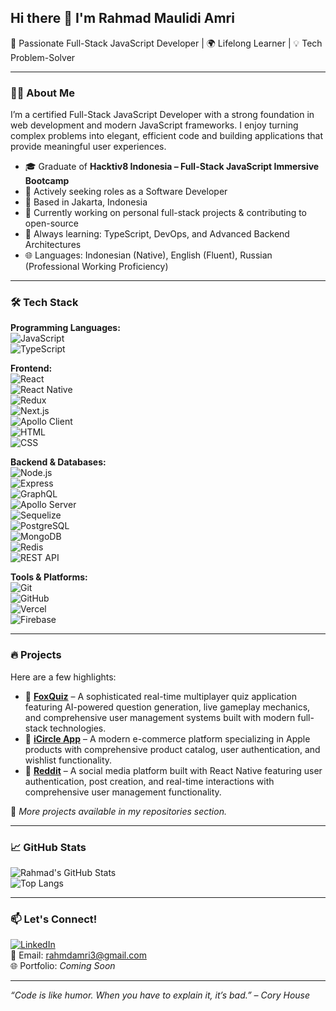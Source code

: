 ## Hi there 👋 I'm Rahmad Maulidi Amri

🚀 Passionate Full-Stack JavaScript Developer | 🌍 Lifelong Learner | 💡 Tech Problem-Solver

---

### 👨‍💻 About Me

I’m a certified Full-Stack JavaScript Developer with a strong foundation in web development and modern JavaScript frameworks. I enjoy turning complex problems into elegant, efficient code and building applications that provide meaningful user experiences.

- 🎓 Graduate of **Hacktiv8 Indonesia – Full-Stack JavaScript Immersive Bootcamp**
- 💼 Actively seeking roles as a Software Developer
- 📍 Based in Jakarta, Indonesia
- 🔭 Currently working on personal full-stack projects & contributing to open-source
- 🌱 Always learning: TypeScript, DevOps, and Advanced Backend Architectures
- 🌐 Languages: Indonesian (Native), English (Fluent), Russian (Professional Working Proficiency)

---

### 🛠️ Tech Stack

**Programming Languages:**  
![JavaScript](https://img.shields.io/badge/-JavaScript-black?style=flat-square&logo=javascript)  
![TypeScript](https://img.shields.io/badge/-TypeScript-007ACC?style=flat-square&logo=typescript)

**Frontend:**  
![React](https://img.shields.io/badge/-React-61DAFB?style=flat-square&logo=react)  
![React Native](https://img.shields.io/badge/-React%20Native-20232A?style=flat-square&logo=react)  
![Redux](https://img.shields.io/badge/-Redux-764ABC?style=flat-square&logo=redux)  
![Next.js](https://img.shields.io/badge/-Next.js-black?style=flat-square&logo=next.js)  
![Apollo Client](https://img.shields.io/badge/-Apollo_Client-311C87?style=flat-square&logo=apollo-graphql)  
![HTML](https://img.shields.io/badge/-HTML5-E34F26?style=flat-square&logo=html5&logoColor=white)  
![CSS](https://img.shields.io/badge/-CSS3-1572B6?style=flat-square&logo=css3)

**Backend & Databases:**  
![Node.js](https://img.shields.io/badge/-Node.js-339933?style=flat-square&logo=node.js)  
![Express](https://img.shields.io/badge/-Express-black?style=flat-square&logo=express)  
![GraphQL](https://img.shields.io/badge/-GraphQL-E10098?style=flat-square&logo=graphql)  
![Apollo Server](https://img.shields.io/badge/-Apollo_Server-311C87?style=flat-square&logo=apollo-graphql)  
![Sequelize](https://img.shields.io/badge/-Sequelize-52B0E7?style=flat-square&logo=sequelize)  
![PostgreSQL](https://img.shields.io/badge/-PostgreSQL-336791?style=flat-square&logo=postgresql)  
![MongoDB](https://img.shields.io/badge/-MongoDB-4EA94B?style=flat-square&logo=mongodb)  
![Redis](https://img.shields.io/badge/-Redis-DC382D?style=flat-square&logo=redis)  
![REST API](https://img.shields.io/badge/-REST%20API-000000?style=flat-square&logo=rest)

**Tools & Platforms:**  
![Git](https://img.shields.io/badge/-Git-F05032?style=flat-square&logo=git)  
![GitHub](https://img.shields.io/badge/-GitHub-black?style=flat-square&logo=github)  
![Vercel](https://img.shields.io/badge/-Vercel-black?style=flat-square&logo=vercel)  
![Firebase](https://img.shields.io/badge/-Firebase-FFCA28?style=flat-square&logo=firebase)

---

### 🔥 Projects

Here are a few highlights:

- 🔹 [**FoxQuiz**](https://gp-dio.web.app/) – A sophisticated real-time multiplayer quiz application featuring AI-powered question generation, live gameplay mechanics, and comprehensive user management systems built with modern full-stack technologies.
- 🔹 [**iCircle App**](https://i-circle.vercel.app/) – A modern e-commerce platform specializing in Apple products with comprehensive product catalog, user authentication, and wishlist functionality.  
- 🔹 [**Reddit**]() – A social media platform built with React Native featuring user authentication, post creation, and real-time interactions with comprehensive user management functionality.

📌 *More projects available in my repositories section.*

---

### 📈 GitHub Stats

![Rahmad's GitHub Stats](https://github-readme-stats.vercel.app/api?username=RahmadAmri&show_icons=true&theme=radical)  
![Top Langs](https://github-readme-stats.vercel.app/api/top-langs/?username=RahmadAmri&layout=compact&theme=radical)

---

### 📫 Let's Connect!

[![LinkedIn](https://img.shields.io/badge/-Rahmad%20Amri-blue?style=flat-square&logo=Linkedin&logoColor=white&link=https://www.linkedin.com/in/rahmad-amri)](https://www.linkedin.com/in/rahmad-amri)  
📧 Email: rahmdamri3@gmail.com  
🌐 Portfolio: *Coming Soon*

---

_“Code is like humor. When you have to explain it, it’s bad.” – Cory House_
